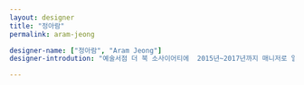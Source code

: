 ```yaml
---
layout: designer
title: "정아람"
permalink: aram-jeong

designer-name: ["정아람", "Aram Jeong"]
designer-introdution: "예술서점 더 북 소사이어티에  2015년~2017년까지 매니저로 일했다. 교육 활동에 관심을 두고 있다."

---
```

